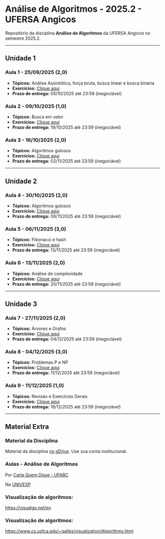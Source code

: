 # Análise de Algoritmos - 2025.2 - UFERSA Angicos

Repositório da disciplina **Análise de Algoritmos** da UFERSA Angicos no semestre 2025.2.

---

## Unidade 1

### Aula 1 - 25/09/2025 (2,0)
- **Tópicos:** Análise Assintótica, força bruta, busca linear e busca binária
- **Exercícios:** [Clique aqui](unidade1/aula1)
- **Prazo de entrega:** 05/10/2025 até 23:59 (inegociável)

### Aula 2 - 09/10/2025 (1,0)
- **Tópicos:** Busca em vetor
- **Exercícios:** [Clique aqui](unidade1/aula2)
- **Prazo de entrega:** 19/10/2025 até 23:59 (inegociável)

### Aula 3 - 16/10/2025 (2,0)
- **Tópicos:** Algoritmos gulosos
- **Exercícios:** [Clique aqui](unidade1/aula3)
- **Prazo de entrega:** 02/11/2025 até 23:59 (inegociável)

---

## Unidade 2

### Aula 4 - 30/10/2025 (2,0)
- **Tópicos:** Algoritmos gulosos
- **Exercícios:** [Clique aqui](unidade2/aula4)
- **Prazo de entrega:** 06/11/2025 até 23:59 (inegociável)

### Aula 5 - 06/11/2025 (3,0)
- **Tópicos:** Fibonacci e hash
- **Exercícios:** [Clique aqui](unidade2/aula5)
- **Prazo de entrega:** 13/11/2025 até 23:59 (inegociável)

### Aula 6 - 13/11/2025 (2,0)
- **Tópicos:** Análise de complexidade
- **Exercícios:** [Clique aqui](unidade2/aula6)
- **Prazo de entrega:** 20/11/2025 até 23:59 (inegociável)

---

## Unidade 3

### Aula 7 - 27/11/2025 (2,0)
- **Tópicos:** Árvores e Grafos
- **Exercícios:** [Clique aqui](unidade3/aula7)
- **Prazo de entrega:** 04/12/2025 até 23:59 (inegociável)

### Aula 8 - 04/12/2025 (3,0)
- **Tópicos:** Problemas P e NP
- **Exercícios:** [Clique aqui](unidade3/aula8)
- **Prazo de entrega:** 11/12/2025 até 23:59 (inegociável)

### Aula 9 - 11/12/2025 (1,0)
- **Tópicos:** Revisão e Exercícios Gerais
- **Exercícios:** [Clique aqui](unidade3/aula9)
- **Prazo de entrega:** 18/12/2025 até 23:59 (inegociável)

---

## Material Extra

### Material da Disciplina

Material da disciplina [no gDrive](https://drive.google.com/open?id=18zo72s1Jhv8IbED_gvbLMD9umGDsjFZ2). Use sua conta institucional.

### Aulas - Análise de Algoritmos

Por [Carla Quem Disse - UFABC](https://www.youtube.com/playlist?list=PLncEdvQ20-mgGanwuFczm-4IwIdIcIiha)

Na [UNIVESP](https://www.youtube.com/playlist?list=PLxI8Can9yAHf0301dOCgw8a2U_G3UcOjh)

### Visualização de algoritmos:
https://visualgo.net/en

### Visualização de algoritmos:
https://www.cs.usfca.edu/~galles/visualization/Algorithms.html